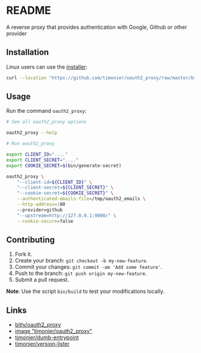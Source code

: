 # README

A reverse proxy that provides authentication with Google, Github or other provider

## Installation

Linux users can use the [installer](https://github.com/timonier/oauth2_proxy/blob/master/bin/installer):

```sh
curl --location "https://github.com/timonier/oauth2_proxy/raw/master/bin/installer" | sudo sh -s -- install
```

## Usage

Run the command `oauth2_proxy`:

```sh
# See all oauth2_proxy options

oauth2_proxy --help

# Run oauth2_proxy

export CLIENT_ID="...."
export CLIENT_SECRET="...."
export COOKIE_SECRET=$(bin/generate-secret)

oauth2_proxy \
    "--client-id=${CLIENT_ID}" \
    "--client-secret=${CLIENT_SECRET}" \
    "--cookie-secret=${COOKIE_SECRET}" \
    --authenticated-emails-file=/tmp/oauth2_emails \
    --http-address=:80
    --provider=github
    "--upstream=http://127.0.0.1:9000/" \
    --cookie-secure=false
```

## Contributing

1. Fork it.
2. Create your branch: `git checkout -b my-new-feature`.
3. Commit your changes: `git commit -am 'Add some feature'`.
4. Push to the branch: `git push origin my-new-feature`.
5. Submit a pull request.

__Note__: Use the script `bin/build` to test your modifications locally.

## Links

* [bitly/oauth2_proxy](https://github.com/bitly/oauth2_proxy)
* [image "timonier/oauth2_proxy"](https://hub.docker.com/r/timonier/oauth2_proxy/)
* [timonier/dumb-entrypoint](https://github.com/timonier/dumb-entrypoint)
* [timonier/version-lister](https://github.com/timonier/version-lister)
